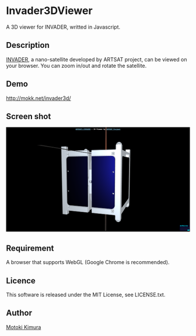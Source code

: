 Invader3DViewer
====
A 3D viewer for INVADER, writted in Javascript.

## Description

[INVADER](http://artsat.jp/en/project/invader), a nano-satellite developed by ARTSAT project, can be viewed on your browser. 
You can zoom in/out and rotate the satellite.

## Demo

http://mokk.net/invader3d/

## Screen shot

<img src="https://raw.githubusercontent.com/ARTSAT/INVADER/master/ground_station/utility/software/Invader3DViewer/screen_capture.png" />

## Requirement

A browser that supports WebGL (Google Chrome is recommended).

## Licence

This software is released under the MIT License, see LICENSE.txt.

## Author

[Motoki Kimura](https://github.com/motokimura)
